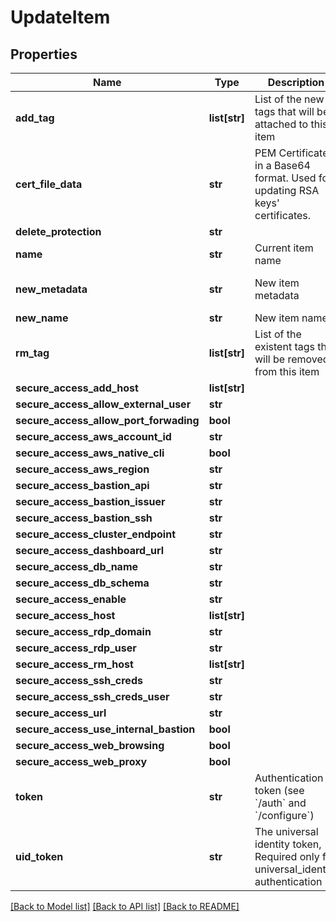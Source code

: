 # UpdateItem

## Properties
Name | Type | Description | Notes
------------ | ------------- | ------------- | -------------
**add_tag** | **list[str]** | List of the new tags that will be attached to this item | [optional] 
**cert_file_data** | **str** | PEM Certificate in a Base64 format. Used for updating RSA keys&#39; certificates. | [optional] 
**delete_protection** | **str** |  | [optional] 
**name** | **str** | Current item name | 
**new_metadata** | **str** | New item metadata | [optional] [default to 'default_metadata']
**new_name** | **str** | New item name | [optional] 
**rm_tag** | **list[str]** | List of the existent tags that will be removed from this item | [optional] 
**secure_access_add_host** | **list[str]** |  | [optional] 
**secure_access_allow_external_user** | **str** |  | [optional] 
**secure_access_allow_port_forwading** | **bool** |  | [optional] 
**secure_access_aws_account_id** | **str** |  | [optional] 
**secure_access_aws_native_cli** | **bool** |  | [optional] 
**secure_access_aws_region** | **str** |  | [optional] 
**secure_access_bastion_api** | **str** |  | [optional] 
**secure_access_bastion_issuer** | **str** |  | [optional] 
**secure_access_bastion_ssh** | **str** |  | [optional] 
**secure_access_cluster_endpoint** | **str** |  | [optional] 
**secure_access_dashboard_url** | **str** |  | [optional] 
**secure_access_db_name** | **str** |  | [optional] 
**secure_access_db_schema** | **str** |  | [optional] 
**secure_access_enable** | **str** |  | [optional] 
**secure_access_host** | **list[str]** |  | [optional] 
**secure_access_rdp_domain** | **str** |  | [optional] 
**secure_access_rdp_user** | **str** |  | [optional] 
**secure_access_rm_host** | **list[str]** |  | [optional] 
**secure_access_ssh_creds** | **str** |  | [optional] 
**secure_access_ssh_creds_user** | **str** |  | [optional] 
**secure_access_url** | **str** |  | [optional] 
**secure_access_use_internal_bastion** | **bool** |  | [optional] 
**secure_access_web_browsing** | **bool** |  | [optional] 
**secure_access_web_proxy** | **bool** |  | [optional] 
**token** | **str** | Authentication token (see &#x60;/auth&#x60; and &#x60;/configure&#x60;) | [optional] 
**uid_token** | **str** | The universal identity token, Required only for universal_identity authentication | [optional] 

[[Back to Model list]](../README.md#documentation-for-models) [[Back to API list]](../README.md#documentation-for-api-endpoints) [[Back to README]](../README.md)


